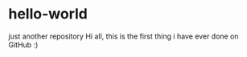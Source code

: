 # hello-world
just another repository
Hi all,
this is the first thing i have ever done on GitHub :)
